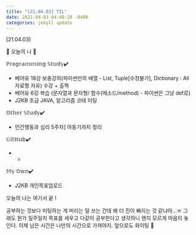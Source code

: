 ```yaml
---
title: "[21.04.03] TIL"
date: 2021-04-03 04:48:28 -0400
categories: jekyll update
---
```


[21.04.03]

🙌 오늘의 나 🙌

ℙ𝕣𝕠𝕘𝕣𝕒𝕞𝕞𝕚𝕟𝕘 𝕊𝕥𝕦𝕕𝕪✔️
- 베어유 18강 보충강의(파이썬만의 배열 - List, Tuple[수정불가], Dictionary : All 자료형 자유) 수강 + 출첵
- 베어유 6강 복습 (문자열과 문자형/ 함수(메소드/method) - 파이썬은 그냥 def로)
- J2KB 초급 JAVA, 알고리즘 코테 미팅

𝕆𝕥𝕙𝕖𝕣 𝕊𝕥𝕦𝕕𝕪✔️
- 인간행동과 심리 5주차] 아동기까지 정리

𝔾𝕚𝕥ℍ𝕦𝕓✔️
- -

𝕄𝕪 𝕆𝕨𝕟✔️
- J2KB 개인목표업로드

오늘의 나는 여기서 끝 !

공부하는 것보다 미팅하는 게 머리는 덜 쓰는 건데 왜 더 진이 빠지는 것 같냐아…ㅠ 
그래도 뭔가 일주일치 목표를 세우고 다같이 공부한다고 생각하니 왠지 모르게 마음이 놓인다. 
이제 남은 시간은 나만의 시간으로 가져야지.
앞으로도 화이팅 🌸
